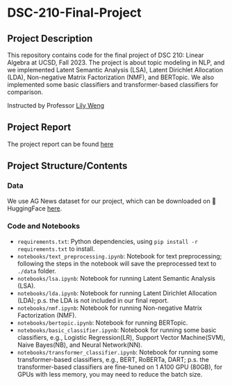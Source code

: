 # DSC-210-Final-Project

## Project Description
This repository contains code for the final project of DSC 210: Linear Algebra at UCSD, Fall 2023. The project is about topic modeling in NLP, and we implemented Latent Semantic Analysis (LSA), Latent Dirichlet Allocation (LDA), Non-negative Matrix Factorization (NMF), and BERTopic. We also implemented some basic classifiers and transformer-based classifiers for comparison.

Instructed by Professor [Lily Weng](https://lilywenglab.github.io/)

## Project Report

The project report can be found [here](https://www.notion.so/Topic-Modeling-in-NLP-A-Linear-Algebra-Perspective-06f1c1fc34b24b429f9a4064510267b4)

## Project Structure/Contents

### Data

We use AG News dataset for our project, which can be downloaded on 🤗 HuggingFace [here](https://huggingface.co/datasets/ag_news).

### Code and Notebooks

- `requirements.txt`: Python dependencies, using `pip install -r requirements.txt` to install.
- `notebooks/text_preprocessing.ipynb`: Notebook for text preprocessing; following the steps in the notebook will save the preprocessed text to `./data` folder.
- `notebooks/lsa.ipynb`: Notebook for running Latent Semantic Analysis (LSA).
- `notebooks/lda.ipynb`: Notebook for running Latent Dirichlet Allocation (LDA); p.s. the LDA is not included in our final report.
- `notebooks/nmf.ipynb`: Notebook for running Non-negative Matrix Factorization (NMF).
- `notebooks/bertopic.ipynb`: Notebook for running BERTopic.
- `notebooks/basic_classifier.ipynb`: Notebook for running some basic classifiers, e.g., Logistic Regression(LR), Support Vector Machine(SVM), Naive Bayes(NB), and Neural Network(NN).
- `notebooks/transformer_classifier.ipynb`: Notebook for running some transformer-based classifiers, e.g., BERT, RoBERTa, DART; p.s. the transformer-based classifiers are fine-tuned on 1 A100 GPU (80GB), for GPUs with less memory, you may need to reduce the batch size.